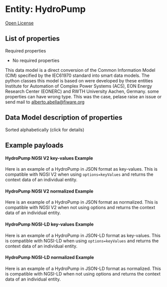 Entity: HydroPump  
=================  
[Open License](https://github.com/smart-data-models//dataModel.EnergyCIM/blob/master/HydroPump/LICENSE.md)  

## List of properties  

Required properties  
- No required properties    
This data model is a direct conversion of the Common Information Model (CIM) specified by the IEC61970 standard into smart data models. The python classes this model is based on were developed by these entities Institute for Automation of Complex Power Systems (ACS), EON Energy Research Center (EONERC) and RWTH University Aachen, Germany. some properties can have wrong type. This was the case, pelase raise an issue or send mail to alberto.abella@fiware.org  
## Data Model description of properties  
Sorted alphabetically (click for details)  
## Example payloads    
#### HydroPump NGSI V2 key-values Example    
Here is an example of a HydroPump in JSON format as key-values. This is compatible with NGSI V2 when  using `options=keyValues` and returns the context data of an individual entity.  
#### HydroPump NGSI V2 normalized Example    
Here is an example of a HydroPump in JSON format as normalized. This is compatible with NGSI V2 when not using options and returns the context data of an individual entity.  
#### HydroPump NGSI-LD key-values Example    
Here is an example of a HydroPump in JSON-LD format as key-values. This is compatible with NGSI-LD when  using `options=keyValues` and returns the context data of an individual entity.  
#### HydroPump NGSI-LD normalized Example    
Here is an example of a HydroPump in JSON-LD format as normalized. This is compatible with NGSI-LD when not using options and returns the context data of an individual entity.  
